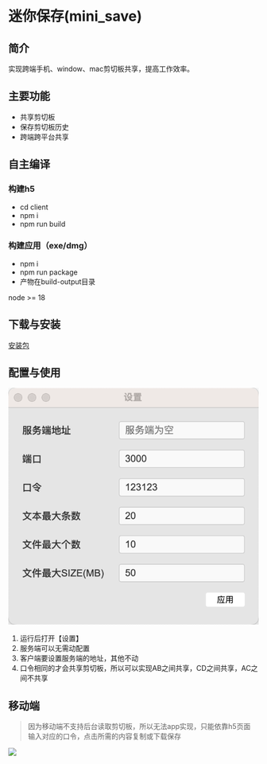 # 迷你保存(mini_save)

## 简介
实现跨端手机、window、mac剪切板共享，提高工作效率。

## 主要功能
- 共享剪切板
- 保存剪切板历史
- 跨端跨平台共享

## 自主编译
### 构建h5
- cd client
- npm i
- npm run build

### 构建应用（exe/dmg）
- npm i
- npm run package
- 产物在build-output目录

node >= 18

## 下载与安装
[安装包](https://github.com/iamtang/mini_save/releases/)

## 配置与使用
![setting](./setting.png)
1. 运行后打开【设置】
2. 服务端可以无需动配置
3. 客户端要设置服务端的地址，其他不动
4. 口令相同的才会共享剪切板，所以可以实现AB之间共享，CD之间共享，AC之间不共享


## 移动端

> 因为移动端不支持后台读取剪切板，所以无法app实现，只能依靠h5页面
> 输入对应的口令，点击所需的内容复制或下载保存

<img src="https://github.com/user-attachments/assets/8325dcc6-063b-4a52-8885-435e2e256e15" width="300" />
